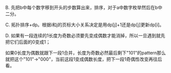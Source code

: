 B. 先把b中每个数字移到开头的步数算出来，排序，对于a中数字枚举然后在b中二分。

C. 拓扑排序+dp。根据i和j的页标大小关系决定是用dp[j]+1还是dp[j]更新dp[i]。

D. 如果有一段连续的1长度为奇数必须要先变成偶数才能消掉，所以一旦遇到就先把它们后面的0变成1；

   如果0长度为偶数就跟下一段1合并，长度为奇数必然最后剩下"101"的pattern那么就把这个"101"->"000"，当前这段1变成偶数长度，把下一段1奇偶性改变再往后看。
